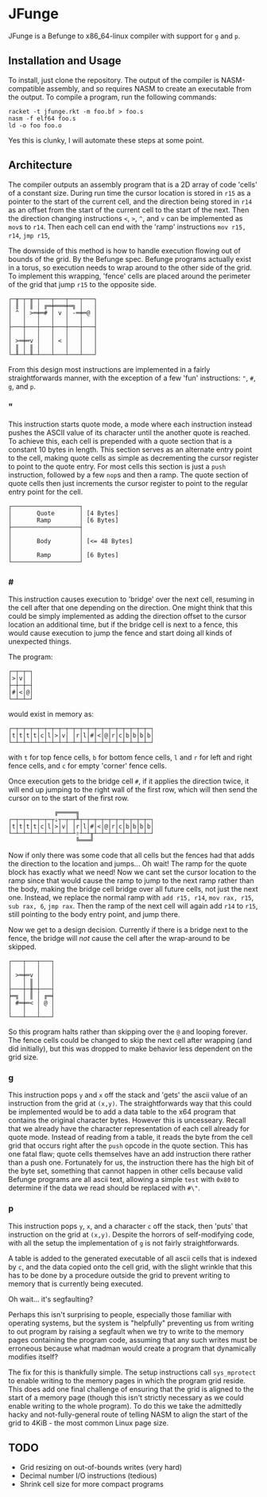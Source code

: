 # JFunge

JFunge is a Befunge to x86_64-linux compiler with support for `g` and `p`.

## Installation and Usage

To install, just clone the repository.
The output of the compiler is NASM-compatible assembly, and so requires NASM to create an executable from the output.
To compile a program, run the following commands:
```
racket -t jfunge.rkt -m foo.bf > foo.s
nasm -f elf64 foo.s
ld -o foo foo.o
```
Yes this is clunky, I will automate these steps at some point.

## Architecture

The compiler outputs an assembly program that is a 2D array of code 'cells' of a constant size.
During run time the cursor location is stored in `r15` as a pointer to the start of the current cell,
and the direction being stored in `r14` as an offset from the start of the current cell to the start of the next.
Then the direction changing instructions `<`, `>`, `^`, and `v` can be implemented as `mov`s to `r14`.
Then each cell can end with the 'ramp' instructions `mov r15, r14`, `jmp r15`,

The downside of this method is how to handle execution flowing out of bounds of the grid.
By the Befunge spec. Befunge programs actually exist in a torus, so execution needs to wrap around to the other side of the grid.
To implement this wrapping, 'fence' cells are placed around the perimeter of the grid that jump `r15` to the opposite side.

```
┌─╥─┬─╥─┬───┬───┬───┬───┐
│ ║ │ ║ │ ╔═╪═══╪═╗ │   │
│ ^ │ >═╪═# │ v │ -═╪═@ │
│   │   │   │   │   │   │
├───┼───┼───┼───┼───┼───┤
│   │   │   │   │   │   │
│ >═╪═v │   │ < │   │   │
│ ║ │ ║ │   │   │   │   │
└─╨─┴─╨─┴───┴───┴───┴───┘
```

From this design most instructions are implemented in a fairly straightforwards manner,
with the exception of a few 'fun' instructions: `"`, `#`, `g`, and `p`.

### \"

This instruction starts quote mode, a mode where each instruction instead pushes the ASCII value of its character until the another quote is reached.
To achieve this, each cell is prepended with a quote section that is a constant 10 bytes in length.
This section serves as an alternate entry point to the cell, making quote cells as simple as decrementing the cursor register to point to the quote entry.
For most cells this section is just a `push` instruction, followed by a few `nop`s and then a ramp.
The quote section of quote cells then just increments the cursor register to point to the regular entry point for the cell.

```
┌───────────────────┐
│       Quote       │ [4 Bytes]
│       Ramp        │ [6 Bytes]
├───────────────────┤
│                   │
│       Body        │ [<= 48 Bytes]
│                   │
│       Ramp        │ [6 Bytes]
└───────────────────┘
```

### \#

This instruction causes execution to 'bridge' over the next cell, resuming in the cell after that one depending on the direction.
One might think that this could be simply implemented as adding the direction offset to the cursor location an additional time,
but if the bridge cell is next to a fence, this would cause execution to jump the fence and start doing all kinds of unexpected things.

The program:
```
┌─┬─┬─┐
│>│v│ │
├─┼─┼─┤
│#│<│@│
└─┴─┴─┘
```
would exist in memory as:
```
┌─┬─┬─┬─┬─┬─┬─┬─┬─┬─┬─┬─┬─┬─┬─┬─┬─┬─┬─┬─┐
│t│t│t│t│c│l│>│v│ │r│l│#│<│@│r│c│b│b│b│b│
└─┴─┴─┴─┴─┴─┴─┴─┴─┴─┴─┴─┴─┴─┴─┴─┴─┴─┴─┴─┘
```
with `t` for top fence cells, `b` for bottom fence cells, `l` and `r` for left and right fence cells, and `c` for empty 'corner' fence cells.

Once execution gets to the bridge cell `#`, if it applies the direction twice, it will end up jumping to the right wall of the first row,
which will then send the cursor on to the start of the first row.
```
             ╔═════╗
┌─┬─┬─┬─┬─┬─┬⇓┬─┬─┬╨┬─┬─┬─┬─┬─┬─┬─┬─┬─┬─┐
│t│t│t│t│c│l│>│v│ │r│l│#│<│@│r│c│b│b│b│b│
└─┴─┴─┴─┴─┴─┴─┴─┴─┴⇑┴─┴╥┴─┴─┴─┴─┴─┴─┴─┴─┘
                   ╚═══╝
```

Now if only there was some code that all cells but the fences had that adds the direction to the location and jumps...
Oh wait! The ramp for the quote block has exactly what we need!
Now we cant set the cursor location to the ramp since that would cause the ramp to jump to the next ramp rather than the body, making the bridge cell
bridge over all future cells, not just the next one.
Instead, we replace the normal ramp with `add r15, r14`, `mov rax, r15`, `sub rax, 6`, `jmp rax`.
Then the ramp of the next cell will again add `r14` to `r15`, still pointing to the body entry point, and jump there.

Now we get to a design decision.
Currently if there is a bridge next to the fence, the bridge will *not* cause the cell after the wrap-around to be skipped.

```
┌───┬───┬───┐
│   │   │   │
│ >═╪═v │   │
│   │ ║ │   │
├───┼─╫─┼───┤
╞═╗ │ ║ │ ╔═╡
│ #═╪═< │ @ │
│   │   │   │
└───┴───┴───┘
```

So this program halts rather than skipping over the `@` and looping forever.
The fence cells could be changed to skip the next cell after wrapping (and did initially),
but this was dropped to make behavior less dependent on the grid size.

### g

This instruction pops `y` and `x` off the stack and 'gets' the ascii value of an instruction from the grid at `(x,y)`.
The straightforwards way that this could be implemented would be to add a data table to the x64 program that contains the original character bytes.
However this is uncesseary.
Recall that we already have the character representation of each cell already for quote mode.
Instead of reading from a table, it reads the byte from the cell grid that occurs right after the `push` opcode in the quote section.
This has one fatal flaw; quote cells themselves have an add instruction there rather than a push one.
Fortunately for us, the instruction there has the high bit of the byte set, something that cannot happen in other cells because valid Befunge programs
are all ascii text, allowing a simple `test` with `0x80` to determine if the data we read should be replaced with `#\"`.

### p

This instruction pops `y`, `x`, and a character `c` off the stack, then 'puts' that instruction on the grid at `(x,y)`.
Despite the horrors of self-modifying code, with all the setup the implementation of `g` is not fairly straightforwards.

A table is added to the generated executable of all ascii cells that is indexed by `c`, and the data copied onto the cell grid, with the slight
wrinkle that this has to be done by a procedure outside the grid to prevent writing to memory that is currently being executed.

Oh wait... it's segfaulting?

Perhaps this isn't surprising to people, especially those familiar with operating systems, but the system is "helpfully" preventing us from
writing to out program by raising a segfault when we try to write to the memory pages containing the program code,
assuming that any such writes must be erroneous because what madman would create a program that dynamically modifies itself?

The fix for this is thankfully simple. The setup instructions call `sys_mprotect` to enable writing to the memory pages in which the program grid reside.
This does add one final challenge of ensuring that the grid is aligned to the start of a memory page
(though this isn't strictly necessary as we could enable writing to the whole program).
To do this we take the admittedly hacky and not-fully-general route of telling NASM to align the start of the grid to 4KiB - the most common Linux page size.

## TODO
* Grid resizing on out-of-bounds writes (very hard)
* Decimal number I/O instructions (tedious)
* Shrink cell size for more compact programs
